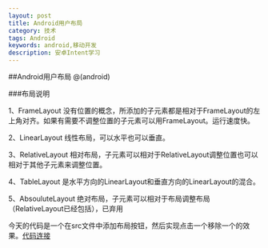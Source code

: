 ```yaml
---
layout: post
title: Android用户布局
category: 技术
tags: Android
keywords: android,移动开发
description: 安卓Intent学习
---
```


##Android用户布局
@(android)

###布局说明

1、FrameLayout
没有位置的概念，所添加的子元素都是相对于FrameLayout的左上角对齐。如果有需要不调整位置的子元素可以用FrameLayout。运行速度快。

2、LinearLayout
线性布局，可以水平也可以垂直。

3、RelativeLayout
相对布局，子元素可以相对于RelativeLayout调整位置也可以相对于其他子元素来调整位置。

4、TableLayout
是水平方向的LinearLayout和垂直方向的LinearLayout的混合。

5、AbsouluteLayout
绝对布局，子元素可以相对于布局调整布局（RelativeLayout已经包括），已弃用


今天的代码是一个在src文件中添加布局按钮，然后实现点击一个移除一个的效果。[代码连接](https://github.com/mchenyuxiang/studyAndroid/tree/master/L009Layout)